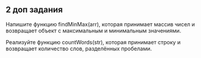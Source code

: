 ## 2 доп задания

Напишите функцию findMinMax(arr), которая принимает массив чисел и возвращает объект с максимальным и минимальным значениями.

Реализуйте функцию countWords(str), которая принимает строку и возвращает количество слов, разделённых пробелами.

